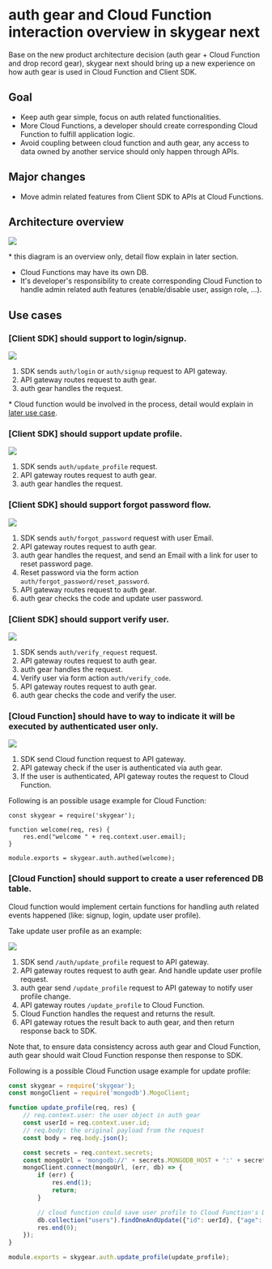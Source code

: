 # auth gear and Cloud Function interaction overview in skygear next

Base on the new product architecture decision (auth gear + Cloud Function and drop record gear), skygear next should bring up a new experience on how auth gear is used in Cloud Function and Client SDK.

## Goal

* Keep auth gear simple, focus on auth related functionalities.
* More Cloud Functions, a developer should create corresponding Cloud Function to fulfill application logic.
* Avoid coupling between cloud function and auth gear, any access to data owned by another service should only happen through APIs.

## Major changes

* Move admin related features from Client SDK to APIs at Cloud Functions.

## Architecture overview

![](https://i.imgur.com/DJTdGld.png)

\* this diagram is an overview only, detail flow explain in later section.

- Cloud Functions may have its own DB.
- It's developer's responsibility to create corresponding Cloud Function to handle admin related auth features (enable/disable user, assign role, ...).

## Use cases

### [Client SDK] should support to login/signup.
![](https://i.imgur.com/opwa4AS.png)
1. SDK sends `auth/login` or `auth/signup` request to API gateway.
2. API gateway routes request to auth gear.
3. auth gear handles the request.

\* Cloud function would be involved in the process, detail would explain in [later use case](#update_profile).

### [Client SDK] should support update profile.
![](https://i.imgur.com/opwa4AS.png)
1. SDK sends `auth/update_profile` request.
2. API gateway routes request to auth gear.
3. auth gear handles the request.

### [Client SDK] should support forgot password flow.
![](https://i.imgur.com/OPO00in.png)
1. SDK sends `auth/forgot_password` request with user Email.
2. API gateway routes request to auth gear.
3. auth gear handles the request, and send an Email with a link for user to reset password page.
4. Reset password via the form action `auth/forgot_password/reset_password`.
5. API gateway routes request to auth gear.
6. auth gear checks the code and update user password.

### [Client SDK] should support verify user.
![](https://i.imgur.com/s1apKcg.png)
1. SDK sends `auth/verify_request` request.
2. API gateway routes request to auth gear.
3. auth gear handles the request.
4. Verify user via form action `auth/verify_code`.
5. API gateway routes request to auth gear.
6. auth gear checks the code and verify the user.

### [Cloud Function] should have to way to indicate it will be executed by authenticated user only.

![](https://i.imgur.com/RpYFydl.png)
1. SDK send Cloud function request to API gateway.
2. API gateway check if the user is authenticated via auth gear.
3. If the user is authenticated, API gateway routes the request to Cloud Function.

Following is an possible usage example for Cloud Function:

```javascript=
const skygear = require('skygear');

function welcome(req, res) {
    res.end("welcome " + req.context.user.email);
}

module.exports = skygear.auth.authed(welcome);
```

### <a name="update_profile"></a>[Cloud Function] should support to create a user referenced DB table.

Cloud function would implement certain functions for handling auth related events happened (like: signup, login, update user profile).

Take update user profile as an example:

![](https://i.imgur.com/1uupx9O.png)

1. SDK send `/auth/update_profile` request to API gateway.
2. API gateway routes request to auth gear. And handle update user profile request.
3. auth gear send `/update_profile` request to API gateway to notify user profile change.
4. API gateway routes `/update_profile` to Cloud Function.
5. Cloud Function handles the request and returns the result.
6. API gateway rotues the result back to auth gear, and then return response back to SDK.

Note that, to ensure data consistency across auth gear and Cloud Function, auth gear should wait Cloud Function response then response to SDK.

Following is a possible Cloud Function usage example for update profile:

```javascript
const skygear = require('skygear');
const mongoClient = require('mongodb').MogoClient;

function update_profile(req, res) {
    // req.context.user: the user object in auth gear
    const userId = req.context.user.id;
    // req.body: the original payload from the request
    const body = req.body.json();

    const secrets = req.context.secrets;
    const mongoUrl = 'mongodb://' + secrets.MONGODB_HOST + ':' + secrets.MONGODB_PORT + '/' + secrets.MONGODB_DBNAME;
    mongoClient.connect(mongoUrl, (err, db) => {
        if (err) {
            res.end(1);
            return;
        }

        // cloud function could save user profile to Cloud Function's DB
        db.collection("users").findOneAndUpdate({"id": uerId}, {"age": body["age"]});
        res.end(0);
    });
}

module.exports = skygear.auth.update_profile(update_profile);
```
